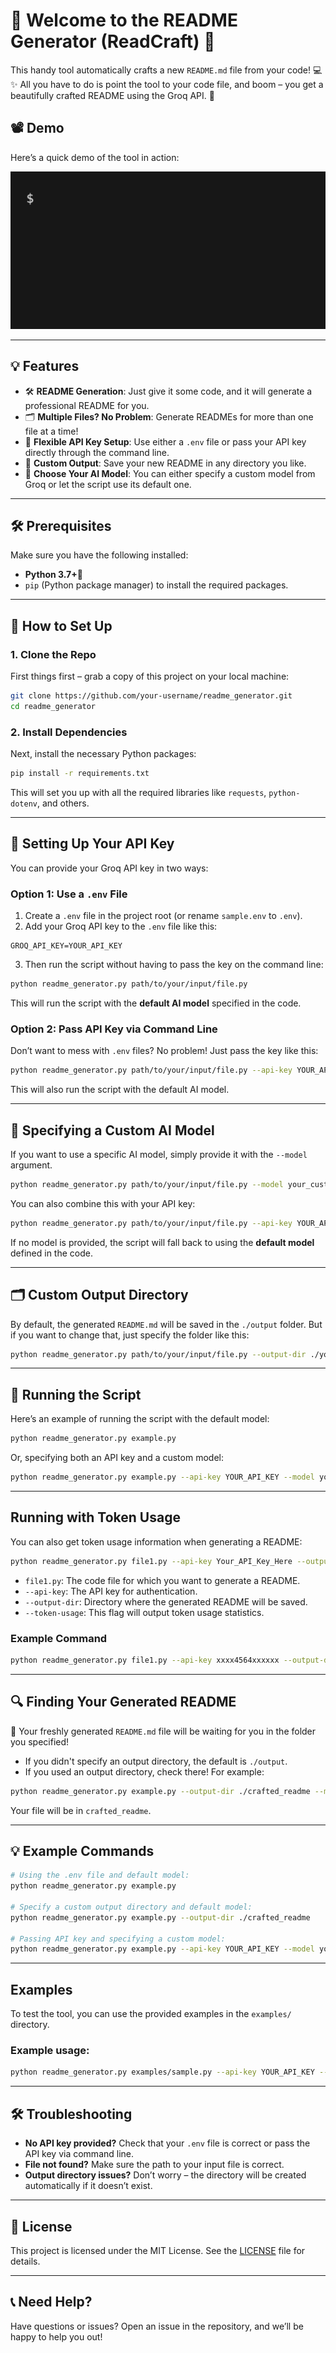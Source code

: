 
# 🎉 Welcome to the README Generator (ReadCraft) 🎉

This handy tool automatically crafts a new `README.md` file from your code! 💻✨ All you have to do is point the tool to your code file, and boom – you get a beautifully crafted README using the Groq API. 🚀

## 📽 Demo

Here’s a quick demo of the tool in action:

![README Generator Demo](./assets/demo_simple.gif)

---

## 💡 Features

- 🛠 **README Generation**: Just give it some code, and it will generate a professional README for you.
- 🗂 **Multiple Files? No Problem**: Generate READMEs for more than one file at a time!
- 🔐 **Flexible API Key Setup**: Use either a `.env` file or pass your API key directly through the command line.
- 📂 **Custom Output**: Save your new README in any directory you like.
- 🧠 **Choose Your AI Model**: You can either specify a custom model from Groq or let the script use its default one.

---

## 🛠 Prerequisites

Make sure you have the following installed:
- **Python 3.7+**🐍
- `pip` (Python package manager) to install the required packages.

---

## 🚀 How to Set Up

### 1. Clone the Repo

First things first – grab a copy of this project on your local machine:

```sh
git clone https://github.com/your-username/readme_generator.git
cd readme_generator
```

### 2. Install Dependencies

Next, install the necessary Python packages:

```sh
pip install -r requirements.txt
```

This will set you up with all the required libraries like `requests`, `python-dotenv`, and others.

---

## 🔑 Setting Up Your API Key

You can provide your Groq API key in two ways:

### Option 1: Use a `.env` File

1. Create a `.env` file in the project root (or rename `sample.env` to `.env`).
2. Add your Groq API key to the `.env` file like this:

```env
GROQ_API_KEY=YOUR_API_KEY
```

3. Then run the script without having to pass the key on the command line:

```sh
python readme_generator.py path/to/your/input/file.py
```

This will run the script with the **default AI model** specified in the code.

### Option 2: Pass API Key via Command Line

Don’t want to mess with `.env` files? No problem! Just pass the key like this:

```sh
python readme_generator.py path/to/your/input/file.py --api-key YOUR_API_KEY
```

This will also run the script with the default AI model.

---

## 🧠 Specifying a Custom AI Model

If you want to use a specific AI model, simply provide it with the `--model` argument.

```sh
python readme_generator.py path/to/your/input/file.py --model your_custom_model
```

You can also combine this with your API key:

```sh
python readme_generator.py path/to/your/input/file.py --api-key YOUR_API_KEY --model your_custom_model
```

If no model is provided, the script will fall back to using the **default model** defined in the code.

---

## 🗂 Custom Output Directory

By default, the generated `README.md` will be saved in the `./output` folder. But if you want to change that, just specify the folder like this:

```sh
python readme_generator.py path/to/your/input/file.py --output-dir ./your_output_dir --model your_model_name
```

---

## 📜 Running the Script

Here’s an example of running the script with the default model:

```sh
python readme_generator.py example.py
```

Or, specifying both an API key and a custom model:

```sh
python readme_generator.py example.py --api-key YOUR_API_KEY --model your_custom_model
```

---

## Running with Token Usage

You can also get token usage information when generating a README:

```sh
python readme_generator.py file1.py --api-key Your_API_Key_Here --output-dir ./your_output_dir --token-usage
```

- `file1.py`: The code file for which you want to generate a README.
- `--api-key`: The API key for authentication.
- `--output-dir`: Directory where the generated README will be saved.
- `--token-usage`: This flag will output token usage statistics.

### Example Command

```sh
python readme_generator.py file1.py --api-key xxxx4564xxxxxx --output-dir ./your_output_dir --token-usage
```

---

## 🔍 Finding Your Generated README

🎉 Your freshly generated `README.md` file will be waiting for you in the folder you specified!

- If you didn't specify an output directory, the default is `./output`.
- If you used an output directory, check there! For example:

```sh
python readme_generator.py example.py --output-dir ./crafted_readme --model mixtral-8x7b-32768
```

Your file will be in `crafted_readme`.

---

## 💡 Example Commands

```sh
# Using the .env file and default model:
python readme_generator.py example.py

# Specify a custom output directory and default model:
python readme_generator.py example.py --output-dir ./crafted_readme

# Passing API key and specifying a custom model:
python readme_generator.py example.py --api-key YOUR_API_KEY --model your_custom_model
```

---

## Examples

To test the tool, you can use the provided examples in the `examples/` directory.

### Example usage:
```sh
python readme_generator.py examples/sample.py --api-key YOUR_API_KEY --model mixtral-8x7b-32768
```
---

## 🛠 Troubleshooting

- **No API key provided?** Check that your `.env` file is correct or pass the API key via command line.
- **File not found?** Make sure the path to your input file is correct.
- **Output directory issues?** Don’t worry – the directory will be created automatically if it doesn’t exist.

---

## 📜 License

This project is licensed under the MIT License. See the [LICENSE](./LICENSE) file for details.

---

## 📞 Need Help?

Have questions or issues? Open an issue in the repository, and we’ll be happy to help you out!
